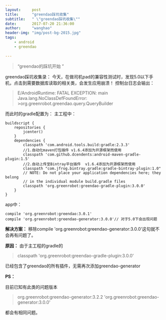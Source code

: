 ```yaml
---
layout:     post
title:      "greendao踩坑收集"
subtitle:   " \"greendao踩坑收集\""
date:       2017-07-20 21:36:00
author:     "wanghao"
header-img: "img/post-bg-2015.jpg"
tags:
    - android
    - greendao
    
---
```


> “greendao的踩坑开始 ”


greendao踩坑收集录：
今天，在做司机pad的兼容性测试时，发现5.0以下手机，点击到需要数据库读取的相关类，会发生应用崩溃！
控制台日志会输出：
>E/AndroidRuntime: FATAL EXCEPTION: main
>Java.lang.NoClassDefFoundError: >org.greenrobot.greendao.query.QueryBuilder 

而此时的gradle配置为：
主工程中：
```
buildscript {
    repositories {
        jcenter()
    }
    dependencies {
        classpath 'com.android.tools.build:gradle:2.3.3'
        //1.自动化maven打包插件 v1.6.4添加为开源框架而使用
        classpath 'com.github.dcendents:android-maven-gradle-plugin:1.5'
        //2.自动上传至Bintray平台插件  v1.6.4添加为开源框架而使用
        classpath "com.jfrog.bintray.gradle:gradle-bintray-plugin:1.0"
        // NOTE: Do not place your application dependencies here; they belong
        // in the individual module build.gradle files
        classpath 'org.greenrobot:greendao-gradle-plugin:3.0.0'
    }
}
```
app中：
```
compile 'org.greenrobot:greendao:3.0.1'
compile 'org.greenrobot:greendao-generator:3.0.0'// 对于5.0下会出现问题
```
**解决方案：**
移除compile 'org.greenrobot:greendao-generator:3.0.0'这句就不会再有问题了。

**原因：**
由于主工程的gradle的
>classpath 'org.greenrobot:greendao-gradle-plugin:3.0.0'

已经包含了greendao的所有插件，无需再次添加greendao-generator

**PS：**

目前已知有此类的问题版本
>org.greenrobot:greendao-generator:3.2.2
>'org.greenrobot:greendao-generator:3.0.0'

都会有相同问题。